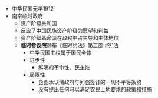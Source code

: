 - 中华民国元年1912
- 南京临时政府
	- 资产阶级共和国
	- 反应了中国民族资产阶级的愿望和利益
	- 资产阶级革命派在政权中占主导和主体地位
	- **临时参议院**颁布《临时约法》第二部 #宪法
		- 中华民国主权属于国民全体
		- 进步性
			- 鲜明的革命性、民主性
		- 局限性
			- 企图承认清政府与列强签订的一切不平等条约
			- 没有提出任何可以满足农民土地要求的政策和措施